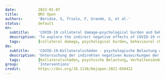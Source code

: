 ```yaml
---
date:          2022-01-07
title:         BMJ Open
authors:       'Beridze, G, Triolo, F, Grande, G, et al.'
status:        default
en:
  subtitle:    'COVID-19 collateral damage—psychological burden and behavioural changes among older adults during the first outbreak in Stockholm, Sweden: a cross-sectional study'
  description: 'To explore the indirect negative effects of COVID-19 restrictions (collateral damage) on the lives and health of older adults living in central Stockholm, and to characterise the sociodemographic profile of those with the highest susceptibility to this damage. Cross-sectional study, District of Kungsholmen in Stockholm, Sweden. Older adults aged 68 years and above (n=1231) who participated in the ad hoc COVID-19-related phone questionnaire administered by trained staff between May and June 2020 and who had previously attended the regular follow-up assessment of the Swedish National study on Aging and Care in Kungsholmen (SNAC-K) during 2016–2019. Three dimensions of collateral damage: psychological burden (feelings of worry, stress and loneliness), reductions in social and physical activities, and reductions in medical and social care use since the beginning of the pandemic. Logistic regression models were used to test the association between age, sex, education and living arrangement, and the risk of collateral damage. Vast majority of participants adhered to the national public health recommendations, with over three-quarters practising self-isolation (n=928). Half of the sample reported psychological burden, 55.3% reported reductions in social or physical activity, and 11.3% reported decreased medical or social care use. Over three quarters of participants (77.8%) were affected by at least one of the three collateral damage dimensions. Female sex was the strongest sociodemographic predictor of both individual and co-occurring dimensions of collateral damage. COVID-19 and its restrictions during the first half of 2020 had a negative effect on the health and lives of a majority of the elderly living in central Stockholm. Women were at a higher risk of these negative consequences. We emphasise the need for predefined, evidence-based interventions to support those who are most susceptible to these consequences, both during the pandemic and once the outbreak is overcome.'
  tags:        [collateral damage, psychological burden, behavioural changes, Sweden]
de:
  subtitle:    'COVID-19-Kollateralschäden - psychologische Belastung und Verhaltensänderungen bei älteren Erwachsenen während des ersten Ausbruchs in Stockholm, Schweden: eine Querschnittsstudie'
  description: 'Untersuchung der indirekten negativen Auswirkungen der COVID-19-Beschränkungen (Kollateralschäden) auf das Leben und die Gesundheit älterer Erwachsener, die im Zentrum Stockholms leben, und Charakterisierung des soziodemografischen Profils derjenigen, die am anfälligsten für diese Schäden sind. Querschnittsstudie, Bezirk Kungsholmen in Stockholm, Schweden. Ältere Erwachsene im Alter von 68 Jahren und älter (n=1231), die an der telefonischen Ad-hoc-Befragung zu COVID-19 teilnahmen, die von geschultem Personal zwischen Mai und Juni 2020 durchgeführt wurde, und die zuvor an der regelmäßigen Nachuntersuchung der schwedischen Nationalen Studie zu Alterung und Pflege in Kungsholmen (SNAC-K) in den Jahren 2016-2019 teilgenommen hatten. Drei Dimensionen des Kollateralschadens: psychische Belastung (Gefühle der Sorge, des Stresses und der Einsamkeit), Verringerung der sozialen und körperlichen Aktivitäten und Verringerung der Inanspruchnahme medizinischer und sozialer Betreuung seit Beginn der Pandemie. Mit logistischen Regressionsmodellen wurde der Zusammenhang zwischen Alter, Geschlecht, Bildung und Wohnsituation und dem Risiko von Kollateralschäden untersucht. Die überwiegende Mehrheit der Teilnehmer hielt sich an die nationalen Empfehlungen zur öffentlichen Gesundheit, wobei mehr als drei Viertel der Teilnehmer Selbstisolierung praktizierten (n=928). Die Hälfte der Teilnehmer gab an, psychisch belastet zu sein, 55,3 % berichteten über eine Verringerung der sozialen oder körperlichen Aktivitäten und 11,3 % über eine geringere Inanspruchnahme medizinischer oder sozialer Betreuung. Mehr als drei Viertel der Teilnehmer (77,8 %) waren von mindestens einer der drei Dimensionen der Kollateralschäden betroffen. Das weibliche Geschlecht war der stärkste soziodemografische Prädiktor sowohl für einzelne als auch für gemeinsam auftretende Dimensionen von Kollateralschäden. COVID-19 und die damit verbundenen Einschränkungen in der ersten Hälfte des Jahres 2020 hatten negative Auswirkungen auf die Gesundheit und das Leben der Mehrheit der älteren Menschen im Zentrum Stockholms. Frauen hatten ein höheres Risiko für diese negativen Folgen. Wir betonen die Notwendigkeit vordefinierter, evidenzbasierter Interventionen, um diejenigen zu unterstützen, die für diese Folgen am anfälligsten sind, sowohl während der Pandemie als auch nach der Überwindung des Ausbruchs.' 
  tags:        [Kollateralschäden, psychische Belastung, Verhaltensänderungen, Schweden]
group:         'Interventions'
credit:        https://doi.org/10.1136/bmjopen-2021-058422
---
```

